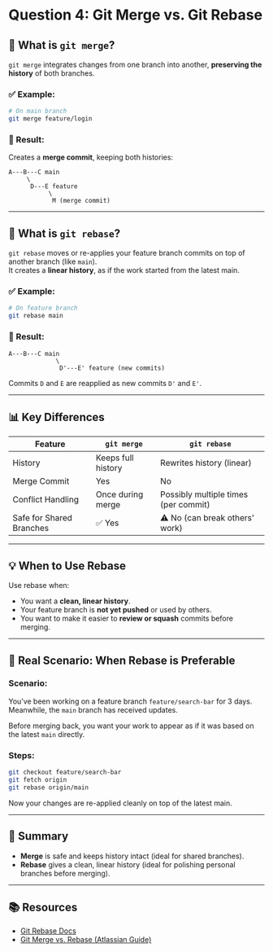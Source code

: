# Question 4: Git Merge vs. Git Rebase

## 🔄 What is `git merge`?

`git merge` integrates changes from one branch into another, **preserving the history** of both branches.

### ✅ Example:
```bash
# On main branch
git merge feature/login
```

### 🔧 Result:
Creates a **merge commit**, keeping both histories:
```
A---B---C main
     \ 
      D---E feature
           \
            M (merge commit)
```

---

## 🔁 What is `git rebase`?

`git rebase` moves or re-applies your feature branch commits on top of another branch (like `main`).  
It creates a **linear history**, as if the work started from the latest main.

### ✅ Example:
```bash
# On feature branch
git rebase main
```

### 🔧 Result:
```
A---B---C main
             \
              D'---E' feature (new commits)
```

Commits `D` and `E` are reapplied as new commits `D'` and `E'`.

---

## 📊 Key Differences

| Feature         | `git merge`                    | `git rebase`                          |
|----------------|--------------------------------|---------------------------------------|
| History         | Keeps full history             | Rewrites history (linear)             |
| Merge Commit    | Yes                            | No                                    |
| Conflict Handling | Once during merge             | Possibly multiple times (per commit)  |
| Safe for Shared Branches | ✅ Yes                    | ⚠️ No (can break others' work)        |

---

## 💡 When to Use Rebase

Use rebase when:
- You want a **clean, linear history**.
- Your feature branch is **not yet pushed** or used by others.
- You want to make it easier to **review or squash** commits before merging.

---

## 🧪 Real Scenario: When Rebase is Preferable

### Scenario:
You’ve been working on a feature branch `feature/search-bar` for 3 days.  
Meanwhile, the `main` branch has received updates.

Before merging back, you want your work to appear as if it was based on the latest `main` directly.

### Steps:
```bash
git checkout feature/search-bar
git fetch origin
git rebase origin/main
```

Now your changes are re-applied cleanly on top of the latest main.

---

## 🧠 Summary

- **Merge** is safe and keeps history intact (ideal for shared branches).
- **Rebase** gives a clean, linear history (ideal for polishing personal branches before merging).

---

## 📚 Resources
- [Git Rebase Docs](https://git-scm.com/docs/git-rebase)
- [Git Merge vs. Rebase (Atlassian Guide)](https://www.atlassian.com/git/tutorials/merging-vs-rebasing)